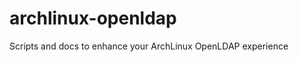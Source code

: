 archlinux-openldap
==================

Scripts and docs to enhance your ArchLinux OpenLDAP experience
